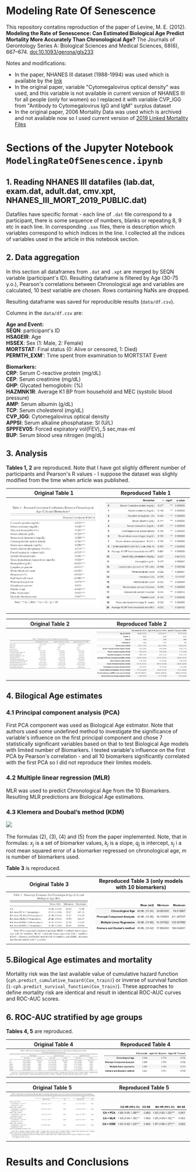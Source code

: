 # Modeling Rate Of Senescence
This repository contatins reproduction of the paper of Levine, M. E. (2012). **Modeling the Rate of Senescence: Can Estimated Biological Age Predict Mortality More Accurately Than Chronological Age?** The Journals of Gerontology Series A: Biological Sciences and Medical Sciences, 68(6), 667–674. [doi:10.1093/gerona/gls233](https://pubmed.ncbi.nlm.nih.gov/23213031/)

Notes and modifications:
- In the paper, NHANES III dataset (1988-1994) was used which is available by the [link](https://wwwn.cdc.gov/nchs/nhanes/nhanes3/datafiles.aspx)
- In the original paper, variable "Cytomegalovirus optical density" was used, and this variable is not available in current version of NHANES III for all people (only for women) so I replaced it with variable CVP_IGG from "Antibody to Cytomegalovirus IgG and IgM" surplus dataset
- In the original paper, 2006 Mortality Data was used which is archived and not available now so I used current version of [2019 Linked Mortality Files](https://www.cdc.gov/nchs/data-linkage/mortality-public.htm)

# Sections of the Jupyter Notebook ```ModelingRateOfSenescence.ipynb```

## 1. Reading NHANES III datafiles (lab.dat, exam.dat, adult.dat, cmv.xpt, NHANES_III_MORT_2019_PUBLIC.dat)
Datafiles have specific format - each line of ```.dat``` file correspond to a participant, there is some sequence of numbers, blanks or repeating 8, 9 etc in each line. In corresponding ```.sas``` files, there is description which variables correspond to which indices in the line. I collected all the indices of variables used in the article in this notebook section.

## 2. Data aggregation 
In this section all dataframes from ```.dat``` and ```.xpt``` are merged by SEQN variable (participant's ID). Resulting dataframe is filtered by Age (30-75 y.o.), Pearson's correlations between Chronological age and variables are calculated, 10 best variable are chosen. Rows containing NaNs are dropped.

Resulting dataframe was saved for reproducible results (```data/df.csv```).

Columns in the ```data/df.csv``` are:

**Age and Event:**
<br>**SEQN**: participant's ID
<br>**HSAGEIR**: Age
<br>**HSSEX**: Sex (1: Male, 2: Female)
<br>**MORTSTAT**: Final status (0: Alive or censored, 1: Died)
<br>**PERMTH_EXM**': Time spent from examination to MORTSTAT Event

**Biomarkers:**
<br>**CRP**: Serum C-reactive protein (mg/dL)
<br>**CEP**: Serum creatinine (mg/dL)
<br>**GHP**: Glycated hemoglobin: (%)
<br>**HAZMNK1R**: Average K1 BP from household and MEC (systolic blood pressure)
<br>**AMP**: Serum albumin (g/dL)
<br>**TCP**: Serum cholesterol (mg/dL)
<br>**CVP_IGG**: Cytomegalovirus optical density
<br>**APPSI**: Serum alkaline phosphatase:  SI (U/L)
<br>**SPPFEV05**: Forced expiratory vol(FEV),.5 sec,max-ml
<br>**BUP**: Serum blood urea nitrogen (mg/dL)

## 3. Analysis
**Tables 1, 2** are reproduced. Note that I have got slighly different number of participants and Pearson's R values - I suppose the dataset was slighly modified from the time when article was published. 

Original Table 1           |  Reproduced Table 1   
:-------------------------:|:-------------------------:
![](tables/table1_original.png)  |  ![](tables/table1_reproduced.png)


Original Table 2           |  Reproduced Table 2   
:-------------------------:|:-------------------------:
![](tables/table2_original.png)  |  ![](tables/table2_reproduced.png)

## 4. Bilogical Age estimates

### 4.1 Principal component analysis (PCA)
First PCA component was used as Biological Age estimator. Note that authors used some undefined method to investigate the significance of variable's influence on the first principal component and chose 7 statistically significant variables based on that to test Biological Age models with limited number of Biomarkers. I tested variable's influence on the first PCA by Pearson's correlation - and all 10 biomarkers significantly correlated with the first PCA so I did not reproduce their limites models.
### 4.2 Multiple linear regression (MLR)
MLR was used to predict Chronological Age from the 10 Biomarkers. Resulting MLR predictions are Biological Age estimations.
### 4.3 Klemera and Doubal’s method (KDM)

![](pictures/KDM_formulas.png)

The formulas (2), (3), (4) and (5) from the paper implemented. Note, that in formulas: $x_j$ is a set of biomarker values, $k_j$ is a slope, $q_j$ is intercept, $s_j$ i a root mean squared error of a biomarker regressed on chronological age, $m$ is number of biomarkers used.

**Table 3** is reproduced.

Original Table 3           |  Reproduced Table 3 (only models with 10 biomarkers)
:-------------------------:|:-------------------------:
![](tables/table3_original.png)  |  ![](tables/table3_reproduced.png)

## 5.Bilogical Age estimates and mortality
Mortality risk was the last available value of cumulative hazard function (```cph.predict_cumulative_hazard(Cox_train)```) or inverse of survival function (```1-cph.predict_survival_function(Cox_train)```). These approaches to define mortality risk are identical and result in identical ROC-AUC curves and ROC-AUC scores.

## 6. ROC-AUC stratified by age groups
**Tables 4, 5** are reproduced.

Original Table 4           |  Reproduced Table 4   
:-------------------------:|:-------------------------:
![](tables/table4_original.png)  |  ![](tables/table4_reproduced.png)

Original Table 5           |  Reproduced Table 5   
:-------------------------:|:-------------------------:
![](tables/table5_original.png)  |  ![](tables/table5_reproduced.png)

# Results and Conclusions

